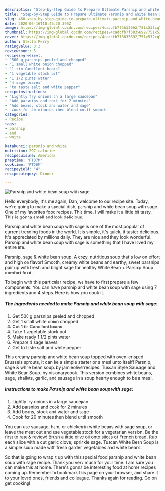```yaml
---
description: "Step-by-Step Guide to Prepare Ultimate Parsnip and white bean soup with sage"
title: "Step-by-Step Guide to Prepare Ultimate Parsnip and white bean soup with sage"
slug: 460-step-by-step-guide-to-prepare-ultimate-parsnip-and-white-bean-soup-with-sage
date: 2020-06-16T10:46:20.395Z
image: https://img-global.cpcdn.com/recipes/4cadcfb7f3835692/751x532cq70/parsnip-and-white-bean-soup-with-sage-recipe-main-photo.jpg
thumbnail: https://img-global.cpcdn.com/recipes/4cadcfb7f3835692/751x532cq70/parsnip-and-white-bean-soup-with-sage-recipe-main-photo.jpg
cover: https://img-global.cpcdn.com/recipes/4cadcfb7f3835692/751x532cq70/parsnip-and-white-bean-soup-with-sage-recipe-main-photo.jpg
author: Stella Perry
ratingvalue: 3.3
reviewcount: 5
recipeingredient:
- "500 g parsnips peeled and chopped"
- "1 small white onion chopped"
- "1 tin Canelloni beans"
- "1 vegetable stock pot"
- "1 1/2 pints water"
- "4 sage leaves"
- "to taste salt and white pepper"
recipeinstructions:
- "Lightly fry onions in a large saucepan"
- "Add parsnips and cook for 2 minutes"
- "Add beans, stock and water and sage"
- "Cook for 20 minutes then blend until smooth"
categories:
- Recipe
tags:
- parsnip
- and
- white

katakunci: parsnip and white 
nutrition: 297 calories
recipecuisine: American
preptime: "PT37M"
cooktime: "PT38M"
recipeyield: "4"
recipecategory: Dinner

---
```



![Parsnip and white bean soup with sage](https://img-global.cpcdn.com/recipes/4cadcfb7f3835692/751x532cq70/parsnip-and-white-bean-soup-with-sage-recipe-main-photo.jpg)

Hello everybody, it's me again, Dan, welcome to our recipe site. Today, we're going to make a special dish, parsnip and white bean soup with sage. One of my favorites food recipes. This time, I will make it a little bit tasty. This is gonna smell and look delicious.

Parsnip and white bean soup with sage is one of the most popular of current trending foods in the world. It is simple, it's quick, it tastes delicious. It's appreciated by millions daily. They are nice and they look wonderful. Parsnip and white bean soup with sage is something that I have loved my entire life.

Parsnip, sage &amp; white bean soup. A cozy, nutritious soup that&#39;s low on effort and high on flavor! Smooth, creamy white beans and earthy, sweet parsnips pair up with fresh and bright sage for healthy White Bean + Parsnip Soup comfort food.


To begin with this particular recipe, we have to first prepare a few components. You can have parsnip and white bean soup with sage using 7 ingredients and 4 steps. Here is how you cook it.

<!--inarticleads1-->

##### The ingredients needed to make Parsnip and white bean soup with sage:

1. Get 500 g parsnips peeled and chopped
1. Get 1 small white onion chopped
1. Get 1 tin Canelloni beans
1. Take 1 vegetable stock pot
1. Make ready 1 1/2 pints water
1. Prepare 4 sage leaves
1. Get to taste salt and white pepper


This creamy parsnip and white bean soup topped with oven-crisped Brussels sprouts, it can be a simple starter or a meal unto itself! Parsnip, sage &amp; white bean soup. by jamieoliverrecipes. Tuscan Style Sausage and White Bean Soup. by visionarycook. This version combines white beans, sage, shallots, garlic, and sausage in a soup hearty enough to be a meal. 

<!--inarticleads2-->

##### Instructions to make Parsnip and white bean soup with sage:

1. Lightly fry onions in a large saucepan
1. Add parsnips and cook for 2 minutes
1. Add beans, stock and water and sage
1. Cook for 20 minutes then blend until smooth


You can use sausage, ham, or chicken in white beans with sage soup, or leave the meat out and use vegetable stock for a vegetarian version. Be the first to rate &amp; review! Brush a little olive oil onto slices of French bread. Rub each slice with a cut garlic clove; sprinkle sage. Tuscan White Bean Soup is a simple soup made with fresh garden vegetables and white beans. 

So that is going to wrap it up with this special food parsnip and white bean soup with sage recipe. Thank you very much for your time. I am sure you can make this at home. There's gonna be interesting food at home recipes coming up. Remember to bookmark this page on your browser, and share it to your loved ones, friends and colleague. Thanks again for reading. Go on get cooking!
